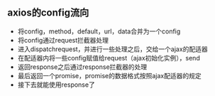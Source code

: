 ## axios的config流向
- 将config，method，default，url，data合并为一个config
- 将config通过request拦截器处理
- 进入dispatchrequest，并进行一些处理之后，交给一个ajax的配适器
- 在配适器内将一些config赋值给request（ajax初始化实例），send
- 返回response之后通过response拦截器的处理
- 最后返回一个promise，promise的数据格式按照ajax配适器的规定
- 接下去就能使用response了